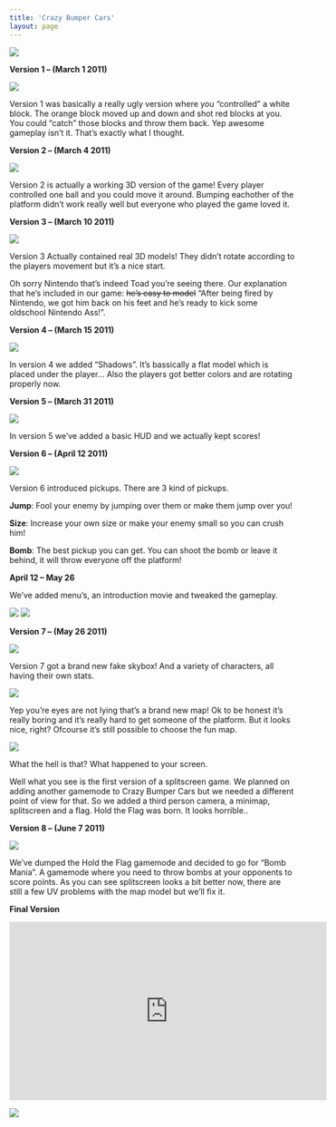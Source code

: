 ```yaml
---
title: 'Crazy Bumper Cars'
layout: page
---
```


![](/assets/images/crazybumbercars/cbc_logo.png)

**Version 1 – (March 1 2011)**

![](/assets/images/crazybumbercars/cbc_v1.png)

Version 1 was basically a really ugly version where you “controlled” a white block. The orange block moved up and down and shot red blocks at you. You could “catch” those blocks and throw them back. Yep awesome gameplay isn’t it. That’s exactly what I thought.

**Version 2 – (March 4 2011)**

![](/assets/images/crazybumbercars/cbc_v2.png)

Version 2 is actually a working 3D version of the game! Every player controlled one ball and you could move it around. Bumping eachother of the platform didn’t work really well but everyone who played the game loved it.

**Version 3 – (March 10 2011)**

![](/assets/images/crazybumbercars/cbc_v3.png)

Version 3 Actually contained real 3D models! They didn’t rotate according to the players movement but it’s a nice start.

Oh sorry Nintendo that’s indeed Toad you’re seeing there. Our explanation that he’s included in our game: <del>he’s easy to model</del> “After being fired by Nintendo, we got him back on his feet and he’s ready to kick some oldschool Nintendo Ass!”.

**Version 4 – (March 15 2011)**

![](/assets/images/crazybumbercars/cbc_v4.png)

In version 4 we added “Shadows”. It’s bassically a flat model which is placed under the player… Also the players got better colors and are rotating properly now.

**Version 5 – (March 31 2011)**

![](/assets/images/crazybumbercars/cbc_v5.png)

In version 5 we’ve added a basic HUD and we actually kept scores!

**Version 6 – (April 12 2011)**

![](/assets/images/crazybumbercars/cbc_v6.png)

Version 6 introduced pickups. There are 3 kind of pickups.

**Jump**: Fool your enemy by jumping over them or make them jump over you!

**Size**: Increase your own size or make your enemy small so you can crush him!

**Bomb**: The best pickup you can get. You can shoot the bomb or leave it behind, it will throw everyone off the platform!

**April 12 – May 26**

We’ve added menu’s, an introduction movie and tweaked the gameplay.

![](/assets/images/crazybumbercars/cbc_v7.png)
![](/assets/images/crazybumbercars/cbc_v8.png)

**Version 7  – (May 26 2011)**

![](/assets/images/crazybumbercars/cbc_v9.png)

Version 7 got a brand new fake skybox! And a variety of characters, all having their own stats.

![](/assets/images/crazybumbercars/cbc_v10.png)

Yep you’re eyes are not lying that’s a brand new map! Ok to be honest it’s really boring and it’s really hard to get someone of the platform. But it looks nice, right? Ofcourse it’s still possible to choose the fun map.

![](/assets/images/crazybumbercars/cbc_v11.png)

What the hell is that? What happened to your screen.

Well what you see is the first version of a splitscreen game. We planned on adding another gamemode to Crazy Bumper Cars but we needed a different point of view for that. So we added a third person camera, a minimap, splitscreen and a flag. Hold the Flag was born. It looks horrible..

**Version 8  – (June 7 2011)**

![](/assets/images/crazybumbercars/cbc_v12.png)

We’ve dumped the Hold the Flag gamemode and decided to go for “Bomb Mania”. A gamemode where you need to throw bombs at your opponents to score points. As you can see splitscreen looks a bit better now, there are still a few UV problems with the map model but we’ll fix it.

**Final Version**

<iframe width="560" height="315" src="https://www.youtube.com/embed/HhwTrs3v4dY" frameborder="0" allow="autoplay; encrypted-media" allowfullscreen></iframe>

![](/assets/images/crazybumbercars/cbc_stand.jpg)